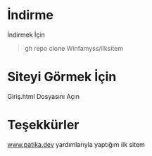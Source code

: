 # İndirme
İndirmek İçin
>gh repo clone Winfamyss/ilksitem

# Siteyi Görmek İçin
Giriş.html Dosyasını Açın


# Teşekkürler
www.patika.dev yardımlarıyla yaptığım ilk sitem
